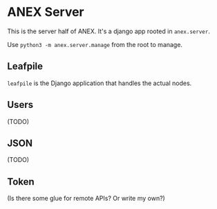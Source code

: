 ANEX Server
===========
This is the server half of ANEX. It's a django app rooted in `anex.server`.

Use `python3 -m anex.server.manage` from the root to manage.

Leafpile
--------
`leafpile` is the Django application that handles the actual nodes.

Users
-----
(TODO)

JSON
----
(TODO)

Token
-----
(Is there some glue for remote APIs? Or write my own?)